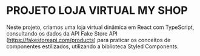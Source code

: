 # PROJETO LOJA VIRTUAL MY SHOP

Neste projeto, criamos uma loja virtual dinâmica em React com TypeScript, consultando os dados da API Fake Store API (https://fakestoreapi.com/products) para praticar os conceitos de componentes estilizados, utilizando a biblioteca Styled Components. 
 
